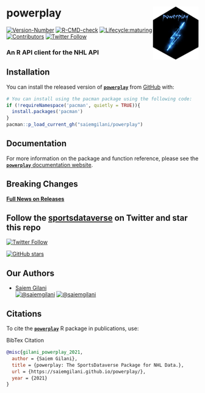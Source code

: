 
# powerplay <a href='https://saiemgilani.github.io/powerplay/'><img src="man/figures/logo.png" align="right" height="139"/></a>

<!-- badges: start -->

[![Version-Number](https://img.shields.io/github/r-package/v/saiemgilani/powerplay?label=powerplay&logo=R&style=for-the-badge)](https://github.com/saiemgilani/powerplay/)
[![R-CMD-check](https://img.shields.io/github/workflow/status/saiemgilani/powerplay/R-CMD-check?label=R-CMD-Check&logo=R&logoColor=white&style=for-the-badge)](https://github.com/saiemgilani/powerplay/actions/workflows/R-CMD-check.yaml)
[![Lifecycle:maturing](https://img.shields.io/badge/lifecycle-maturing-blue.svg?style=for-the-badge&logo=github)](https://github.com/saiemgilani/powerplay/)
[![Contributors](https://img.shields.io/github/contributors/saiemgilani/powerplay?style=for-the-badge)](https://github.com/saiemgilani/powerplay/graphs/contributors)
[![Twitter
Follow](https://img.shields.io/twitter/follow/sportsdataverse?color=blue&label=%40sportsdataverse&logo=twitter&style=for-the-badge)](https://twitter.com/sportsdataverse)

<!-- badges: end -->

### An R API client for the NHL API

## **Installation**

You can install the released version of
[**`powerplay`**](https://github.com/saiemgilani/powerplay/) from
[GitHub](https://github.com/saiemgilani/powerplay) with:

``` r
# You can install using the pacman package using the following code:
if (!requireNamespace('pacman', quietly = TRUE)){
  install.packages('pacman')
}
pacman::p_load_current_gh("saiemgilani/powerplay")
```

## Documentation

For more information on the package and function reference, please see
the [**`powerplay`** documentation
website](https://saiemgilani.github.io/powerplay/).

## **Breaking Changes**

[**Full News on
Releases**](https://saiemgilani.github.io/powerplay/news/index.html)

## Follow the [sportsdataverse](https://twitter.com/sportsdataverse) on Twitter and star this repo

[![Twitter
Follow](https://img.shields.io/twitter/follow/sportsdataverse?color=blue&label=%40sportsdataverse&logo=twitter&style=for-the-badge)](https://twitter.com/sportsdataverse)

[![GitHub
stars](https://img.shields.io/github/stars/saiemgilani/powerplay.svg?color=eee&logo=github&style=for-the-badge&label=Star%20powerplay&maxAge=2592000)](https://github.com/saiemgilani/powerplay/stargazers/)

## **Our Authors**

-   [Saiem Gilani](https://twitter.com/saiemgilani)  
    <a href="https://twitter.com/saiemgilani" target="blank"><img src="https://img.shields.io/twitter/follow/saiemgilani?color=blue&label=%40saiemgilani&logo=twitter&style=for-the-badge" alt="@saiemgilani" /></a>
    <a href="https://github.com/saiemgilani" target="blank"><img src="https://img.shields.io/github/followers/saiemgilani?color=eee&logo=Github&style=for-the-badge" alt="@saiemgilani" /></a>

## **Citations**

To cite the [**`powerplay`**](https://saiemgilani.github.io/powerplay/)
R package in publications, use:

BibTex Citation

``` bibtex
@misc{gilani_powerplay_2021,
  author = {Saiem Gilani},
  title = {powerplay: The SportsDataverse Package for NHL Data.},
  url = {https://saiemgilani.github.io/powerplay/},
  year = {2021}
}
```
